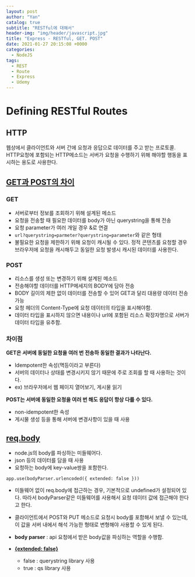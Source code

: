 ```yaml
---
layout: post
author: "Yan"
catalog: true
subtitle: "RESTful에 대해서"
header-img: "img/header/javascript.jpg"
title: "Express - RESTful, GET. POST"
date: 2021-01-27 20:15:08 +0000
categories:
  - NodeJS
tags:
  - REST
  - Route
  - Express
  - Udemy
---
```


# Defining RESTful Routes

## HTTP

웹상에서 클라이언트와 서버 간에 요청과 응답으로 데이터를 주고 받는 프로토콜. HTTP요청에 포함되는 HTTP메소드는 서버가 요청을 수행하기 위해 해야할 행동을 표시하는 용도로 사용한다.

## [GET과 POST의 차이](https://hongsii.github.io/2017/08/02/what-is-the-difference-get-and-post/)

### GET

- 서버로부터 정보를 조회하기 위해 설계된 메소드
- 요청을 전송할 때 필요한 데이터를 body가 아닌 querystring을 통해 전송
- 요청 parameter가 여러 개일 경우 &로 연결
- `url?querystring=parmeter?querystring=parameter`와 같은 형태
- 불필요한 요청을 제한하기 위해 요청이 캐시될 수 있다. 정적 콘텐츠를 요청할 경우 브라우저에 요청을 캐시해두고 동일한 요청 발생시 캐시된 데이터를 사용한다.

### POST

- 리소스를 생성 또는 변경하기 위해 설계된 메소드
- 전송해야할 데이터를 HTTP메세지의 BODY에 담아 전송
- BODY 길이의 제한 없이 데이터를 전송할 수 있어 GET과 달리 대용량 데이터 전송 가능
- 요청 헤더의 Content-Type에 요청 데이터의 타입을 표시해야함.
- 데이터 타입을 표시하지 않으면 내용이나 url에 포함된 리소스 확장자명으로 서버가 데이터 타입을 유추함.

### 차이점

**GET은 서버에 동일한 요청을 여러 번 전송하 동일한 결과가 나타난다.**

- Idempotent한 속성(멱등이라고 부른다)
- 서버의 데이터나 상태를 변경시키지 않기 때문에 주로 조회를 할 때 사용하는 것이다.
- ex) 브라우저에서 웹 페이지 열어보기, 게시물 읽기

**POST는 서버에 동일한 요청을 여러 번 해도 응답이 항상 다를 수 있다.**

- non-idempotent한 속성
- 게시물 생성 등을 통해 서버에 변경사항이 있을 때 사용

## [req.body](https://velog.io/@yejinh/express-%EB%AF%B8%EB%93%A4%EC%9B%A8%EC%96%B4-bodyParser-%EB%AA%A8%EB%93%88)

- node.js의 body를 파싱하는 미들웨어다.
- json 등의 데이터를 담을 때 사용
- 요청하는 body에 key-value쌍을 포함한다.

`app.use(bodyParser.urlencoded({ extended: false }))`

- 미들웨어 없이 req.body에 접근하는 경우, 기본적으로 undefined가 설정되어 있다. 따라서 bodyParser같은 미들웨어를 사용해서 요청 데이터 값에 접근해야 한다고 한다.

- 클라이언트에서 POST와 PUT 메소드로 요청시 body를 포함해서 보낼 수 있는데, 이 값을 서버 내에서 해석 가능한 형태로 변형해야 사용할 수 있게 된다.

- **body parser** : api 요청에서 받은 body값을 파싱하는 역할을 수행함.

- [**{extended: false}**](https://stackoverflow.com/questions/29960764/what-does-extended-mean-in-express-4-0/45690436)
  - false : querystring library 사용
  - true : qs library 사용
